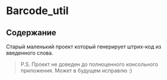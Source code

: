 # Barcode_util

## Содержание 

Старый маленький проект который генерирует штрих-код из введенного слова.

>P.S. Проект не доведен до полноценного консольного приложения. Может в будущем исправлю :)
